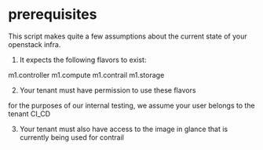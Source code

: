 # prerequisites

This script makes quite a few assumptions about the current state
of your openstack infra.

1. It expects the following flavors to exist:

  m1.controller m1.compute m1.contrail m1.storage

2. Your tenant must have permission to use these flavors

  for the purposes of our internal testing, we assume your
  user belongs to the tenant CI\_CD

3. Your tenant must also have access to the image in glance that
   is currently being used for contrail


